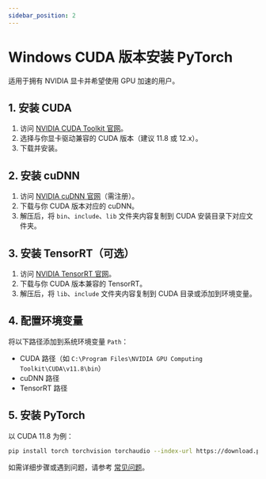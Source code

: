 ```yaml
---
sidebar_position: 2
---
```


# Windows CUDA 版本安装 PyTorch

适用于拥有 NVIDIA 显卡并希望使用 GPU 加速的用户。

## 1. 安装 CUDA

1. 访问 [NVIDIA CUDA Toolkit 官网](https://developer.nvidia.com/cuda-toolkit-archive)。
2. 选择与你显卡驱动兼容的 CUDA 版本（建议 11.8 或 12.x）。
3. 下载并安装。

<!--
> ![CUDA下载页面](./img/cuda-download.png)
-->

## 2. 安装 cuDNN

1. 访问 [NVIDIA cuDNN 官网](https://developer.nvidia.com/cudnn)（需注册）。
2. 下载与你 CUDA 版本对应的 cuDNN。
3. 解压后，将 `bin`、`include`、`lib` 文件夹内容复制到 CUDA 安装目录下对应文件夹。

<!--
> ![cuDNN解压与复制](./img/cudnn-copy.png)
-->

## 3. 安装 TensorRT（可选）

1. 访问 [NVIDIA TensorRT 官网](https://developer.nvidia.com/tensorrt)。
2. 下载与你 CUDA 版本兼容的 TensorRT。
3. 解压后，将 `lib`、`include` 文件夹内容复制到 CUDA 目录或添加到环境变量。

<!--
> ![TensorRT下载页面](./img/tensorrt-download.png)
-->

## 4. 配置环境变量

将以下路径添加到系统环境变量 `Path`：

- CUDA 路径（如 `C:\Program Files\NVIDIA GPU Computing Toolkit\CUDA\v11.8\bin`）
- cuDNN 路径
- TensorRT 路径

<!--
> ![环境变量配置](./img/env-path.png)
-->

## 5. 安装 PyTorch

以 CUDA 11.8 为例：

```bash
pip install torch torchvision torchaudio --index-url https://download.pytorch.org/whl/cu118
```

<!--
> ![PyTorch CUDA安装](./img/pytorch-cuda-install.png)
-->

如需详细步骤或遇到问题，请参考 [常见问题](./faq.md)。 
